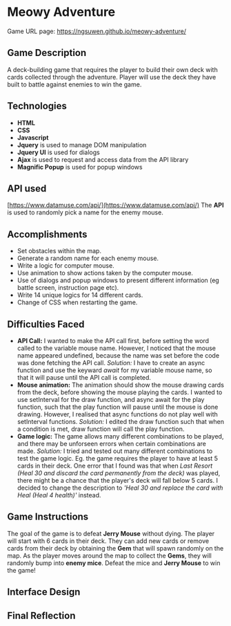 # Meowy Adventure
Game URL page: https://ngsuwen.github.io/meowy-adventure/

## Game Description
A deck-building game that requires the player to build their own deck with cards collected through the adventure. Player will use the deck they have built to battle against enemies to win the game. 

## Technologies
* **HTML**
* **CSS**
* **Javascript**
* **Jquery** is used to manage DOM manipulation 
* **Jquery UI** is used for dialogs
* **Ajax** is used to request and access data from the API library 
* **Magnific Popup** is used for popup windows

## API used
[https://www.datamuse.com/api/](https://www.datamuse.com/api/)
The **API** is used to randomly pick a name for the enemy mouse.

## Accomplishments
* Set obstacles within the map.
* Generate a random name for each enemy mouse.
* Write a logic for computer mouse.
* Use animation to show actions taken by the computer mouse.
* Use of dialogs and popup windows to present different information (eg battle screen, instruction page etc).
* Write 14 unique logics for 14 different cards.
* Change of CSS when restarting the game.

## Difficulties Faced
* **API Call:** I wanted to make the API call first, before setting the word called to the variable mouse name. However, I noticed that the mouse name appeared undefined, because the name was set before the code was done fetching the API call. *Solution:* I have to create an async function and use the keyward *await* for my variable mouse name, so that it will pause until the API call is completed.
* **Mouse animation:** The animation should show the mouse drawing cards from the deck, before showing the mouse playing the cards. I wanted to use setInterval for the draw function, and async await for the play function, such that the play function will pause until the mouse is done drawing. However, I realised that async functions do not play well with setInterval functions. *Solution:* I edited the draw function such that when a condition is met, draw function will call the play function. 
* **Game logic:** The game allows many different combinations to be played, and there may be unforseen errors when certain combinations are made. *Solution:* I tried and tested out many different combinations to test the game logic. Eg. the game requires the player to have at least 5 cards in their deck. One error that I found was that when *Last Resort (Heal 30 and discard the card permanently from the deck)* was played, there might be a chance that the player's deck will fall below 5 cards. I decided to change the description to *'Heal 30 and replace the card with Heal (Heal 4 health)'* instead.

## Game Instructions
The goal of the game is to defeat **Jerry Mouse** without dying. The player will start with 6 cards in their deck. They can add new cards or remove cards from their deck by obtaining the **Gem** that will spawn randomly on the map. As the player moves around the map to collect the **Gems**, they will randomly bump into **enemy mice**. Defeat the mice and **Jerry Mouse** to win the game!

## Interface Design

## Final Reflection

